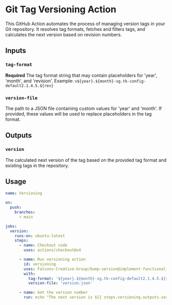 # Git Tag Versioning Action

This GitHub Action automates the process of managing version tags in your Git repository. It resolves tag formats, fetches and filters tags, and calculates the next version based on revision numbers.

## Inputs

### `tag-format`

**Required** The tag format string that may contain placeholders for 'year', 'month', and 'revision'. Example: `v${year}.${month}-sg.tk-config-default2.1.4.5.${rev}`

### `version-file`

The path to a JSON file containing custom values for 'year' and 'month'. If provided, these values will be used to replace placeholders in the tag format.

## Outputs

### `version`

The calculated next version of the tag based on the provided tag format and existing tags in the repository.

## Usage

```yaml
name: Versioning

on:
  push:
    branches:
      - main

jobs:
  version:
    runs-on: ubuntu-latest
    steps:
      - name: Checkout code
        uses: actions/checkout@v4

      - name: Run versioning action
        id: versioning
        uses: Falcons-Creative-Group/bump-version@implement-functionality-of-bump-version
        with:
          tag-format: '${year}.${month}-sg.tk-config-default2.1.4.5.${rev}'
          version-file: 'version.json'

      - name: Get the version number
        run: echo "The next version is ${{ steps.versioning.outputs.version }}"
```